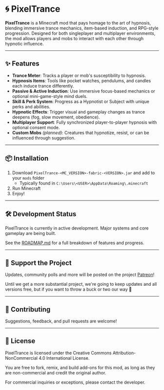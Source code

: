 # 🌀 PixelTrance

**PixelTrance** is a Minecraft mod that pays homage to the art of hypnosis, blending immersive trance mechanics, item-based induction, and RPG-style progression. Designed for both singleplayer and multiplayer environments, the mod allows players and mobs to interact with each other through hypnotic influence.

---

## ✨ Features

- **Trance Meter**: Tracks a player or mob's susceptibility to hypnosis.
- **Hypnosis Items**: Tools like pocket watches, pendulums, and candles each induce trance differently.
- **Passive & Active Induction**: Use immersive focus-based mechanics or optional mini-game-style mind duels.
- **Skill & Perk System**: Progress as a Hypnotist or Subject with unique perks and abilities.
- **Hypnotic Effects**: Trigger visual and gameplay changes as trance deepens (fog, slow movement, obedience).
- **Multiplayer Support**: Fully synchronized player-to-player hypnosis with optional consent mode.
- **Custom Mobs** *(planned)*: Creatures that hypnotize, resist, or can be influenced through suggestion.

---

## 📦 Installation

1. Download `PixelTrance-<MC_VERSION>-fabric-<VERSION>.jar` and add to your `mods` folder
   - Typically found in `C:\Users\<USER>\AppData\Roaming\.minecraft`
2. Run Minecraft
3. Enjoy!

---

## 🛠 Development Status

PixelTrance is currently in active development. Major systems and core gameplay are being built.

See the [ROADMAP.md](./ROADMAP.md) for a full breakdown of features and progress.

---

## 🔮 Support the Project

Updates, community polls and more will be posted on the project [Patreon](https://www.patreon.com/c/PixelTranceMod)!

Until we get a more substantial project, we're going to keep updates and all versions free, but if you want to throw a buck or two our way 👀

---

## 🤝 Contributing

Suggestions, feedback, and pull requests are welcome!

---

## 📜 License

PixelTrance is licensed under the Creative Commons Attribution-NonCommercial 4.0 International License.

You are free to fork, remix, and build add-ons for this mod, as long as they are non-commercial and credit the original author.

For commercial inquiries or exceptions, please contact the developer.

